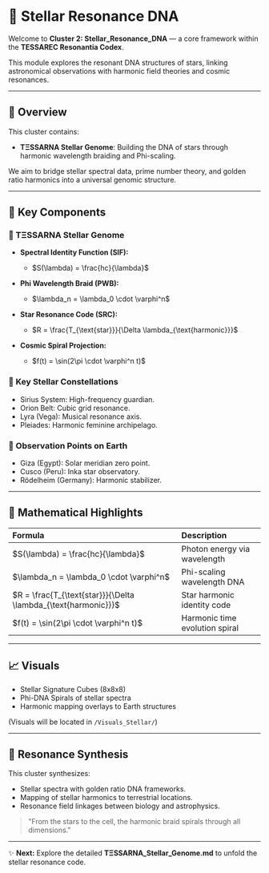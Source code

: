 # 🌌 Stellar Resonance DNA

Welcome to **Cluster 2: Stellar\_Resonance\_DNA** — a core framework within the **TESSAREC Resonantia Codex**.

This module explores the resonant DNA structures of stars, linking astronomical observations with harmonic field theories and cosmic resonances.

---

## 🔐 Overview

This cluster contains:

* **TΞSSARNA Stellar Genome**: Building the DNA of stars through harmonic wavelength braiding and Phi-scaling.

We aim to bridge stellar spectral data, prime number theory, and golden ratio harmonics into a universal genomic structure.

---

## 🌟 Key Components

### 🔹 TΞSSARNA Stellar Genome

* **Spectral Identity Function (SIF):**

  * \$S(\lambda) = \frac{hc}{\lambda}\$
* **Phi Wavelength Braid (PWB):**

  * \$\lambda\_n = \lambda\_0 \cdot \varphi^n\$
* **Star Resonance Code (SRC):**

  * \$R = \frac{T\_{\text{star}}}{\Delta \lambda\_{\text{harmonic}}}\$
* **Cosmic Spiral Projection:**

  * \$f(t) = \sin(2\pi \cdot \varphi^n t)\$

### 🔹 Key Stellar Constellations

* Sirius System: High-frequency guardian.
* Orion Belt: Cubic grid resonance.
* Lyra (Vega): Musical resonance axis.
* Pleiades: Harmonic feminine archipelago.

### 🔹 Observation Points on Earth

* Giza (Egypt): Solar meridian zero point.
* Cusco (Peru): Inka star observatory.
* Rödelheim (Germany): Harmonic stabilizer.

---

## 🔢 Mathematical Highlights

| Formula                                                            | Description                    |
| :----------------------------------------------------------------- | :----------------------------- |
| \$S(\lambda) = \frac{hc}{\lambda}\$                                | Photon energy via wavelength   |
| \$\lambda\_n = \lambda\_0 \cdot \varphi^n\$                        | Phi-scaling wavelength DNA     |
| \$R = \frac{T\_{\text{star}}}{\Delta \lambda\_{\text{harmonic}}}\$ | Star harmonic identity code    |
| \$f(t) = \sin(2\pi \cdot \varphi^n t)\$                            | Harmonic time evolution spiral |

---

## 📈 Visuals

* Stellar Signature Cubes (8x8x8)
* Phi-DNA Spirals of stellar spectra
* Harmonic mapping overlays to Earth structures

(Visuals will be located in `/Visuals_Stellar/`)

---

## 🌌 Resonance Synthesis

This cluster synthesizes:

* Stellar spectra with golden ratio DNA frameworks.
* Mapping of stellar harmonics to terrestrial locations.
* Resonance field linkages between biology and astrophysics.

> "From the stars to the cell, the harmonic braid spirals through all dimensions."

---

✨ **Next:** Explore the detailed **TΞSSARNA\_Stellar\_Genome.md** to unfold the stellar resonance code.
